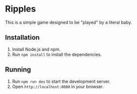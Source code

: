 # Ripples

This is a simple game designed to be "played" by a literal baby.

## Installation

1.  Install Node.js and npm.
2.  Run `npm install` to install the dependencies.

## Running

1.  Run `npm run dev` to start the development server.
2.  Open `http://localhost:8080` in your browser.

